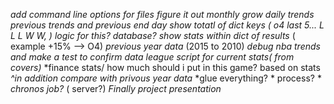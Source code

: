 *add command line options for files*
*figure it out monthly grow*
*daily trends*
*previous trends and previous end day*
*show totatl of dict keys ( o4 last 5... L L L W W, ) logic for this? database?*
*show stats within dict of results* ( example  +15% --> O4)
*previous year data* (2015 to 2010)
*debug nba trends and make a test to confirm data*
*league script for current stats( from covers)*
*finance stats/ how much should i put in this game? based on stats 
*^in addition compare with privous year data*
*glue everything? * process? *
*chronos job?* ( server?)
*Finally project presentation*
